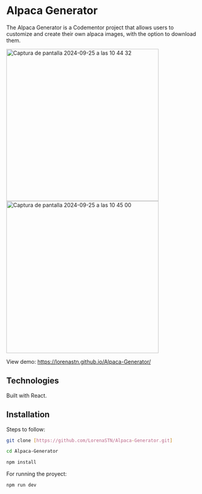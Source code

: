 # Alpaca Generator

The Alpaca Generator is a Codementor project that allows users to customize and create their own alpaca images, with the option to download them.

<img width="400" alt="Captura de pantalla 2024-09-25 a las 10 44 32" src="https://github.com/user-attachments/assets/17082da5-77c3-4d7f-84f7-999f5e2ecf89">
<img width="400" alt="Captura de pantalla 2024-09-25 a las 10 45 00" src="https://github.com/user-attachments/assets/b5a1e1f2-9079-49ef-bfc3-58a3fe6adfee">

View demo:  https://lorenastn.github.io/Alpaca-Generator/


## Technologies 

Built with React.

## Installation

Steps to follow:

```bash
git clone [https://github.com/LorenaSTN/Alpaca-Generator.git]

cd Alpaca-Generator

npm install
```

For running the proyect:

```bash
npm run dev
```
